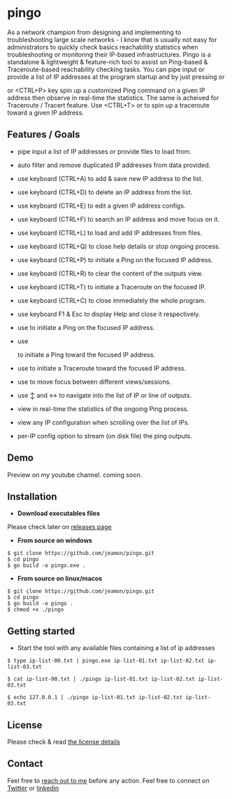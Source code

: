 # pingo

As a network champion from designing and implementing to troubleshooting large scale networks - I know that is usually not easy for administrators to quickly check basics reachability
statistics when troubleshooting or monitoring their IP-based infrastructures. Pingo is a standalone & lightweight & feature-rich tool to assist on Ping-based & Traceroute-based reachability checking tasks.
You can pipe input or provide a list of IP addresses at the program startup and by just pressing <Enter> or <P> or <CTRL+P> key spin up a customized Ping command on a given IP address then observe in real-time the statistics.
The same is acheived for Traceroute / Tracert feature. Use <CTRL+T> or <T> to spin up a traceroute toward a given IP address.



## Features / Goals

* pipe input a list of IP addresses or provide files to load from.
* auto filter and remove duplicated IP addresses from data provided.

* use keyboard (CTRL+A) to add & save new IP address to the list.
* use keyboard (CTRL+D) to delete an IP address from the list.
* use keyboard (CTRL+E) to edit a given IP address configs. 
* use keyboard (CTRL+F) to search an IP address and move focus on it.
* use keyboard (CTRL+L) to load and add IP addresses from files.
* use keyboard (CTRL+Q) to close help details or stop ongoing process.
* use keyboard (CTRL+P) to initiate a Ping on the focused IP address.
* use keyboard (CTRL+R) to clear the content of the outputs view.
* use keyboard (CTRL+T) to initiate a Traceroute on the focused IP.
* use keyboard (CTRL+C) to close immediately the whole program.

* use keyboard F1 & Esc to display Help and close it respectively.
* use <Enter> to initiate a Ping on the focused IP address.
* use <P> to initiate a Ping toward the focused IP address.
* use <T> to initiate a Traceroute toward the focused IP address.
* use <Tab> to move focus between different views/sessions.
* use ↕ and ↔ to navigate into the list of IP or line of outputs.

* view in real-time the statistics of the ongoing Ping process.
* view any IP configuration when scrolling over the list of IPs. 
* per-IP config option to stream (on disk file) the ping outputs. 


## Demo

Preview on my youtube channel. coming soon.


## Installation

* **Download executables files**

Please check later on [releases page](https://github.com/jeamon/pingo/releases)

* **From source on windows**

```shell
$ git clone https://github.com/jeamon/pingo.git
$ cd pingo
$ go build -o pingo.exe .
```
* **From source on linux/macos**

```shell
$ git clone https://github.com/jeamon/pingo.git
$ cd pingo
$ go build -o pingo .
$ chmod +x ./pingo
```

## Getting started

* Start the tool with any available files containing a list of ip addresses 

```
$ type ip-list-00.txt | pingo.exe ip-list-01.txt ip-list-02.txt ip-list-03.txt 
```

```
$ cat ip-list-00.txt | ./pingo ip-list-01.txt ip-list-02.txt ip-list-03.txt
```

```
$ echo 127.0.0.1 | ./pingo ip-list-01.txt ip-list-02.txt ip-list-03.txt
```

## License

Please check & read [the license details](https://github.com/jeamon/pingo/blob/master/LICENSE) 


## Contact

Feel free to [reach out to me](https://blog.cloudmentor-scale.com/contact) before any action. Feel free to connect on [Twitter](https://twitter.com/jerome_amon) or [linkedin](https://www.linkedin.com/in/jeromeamon/)